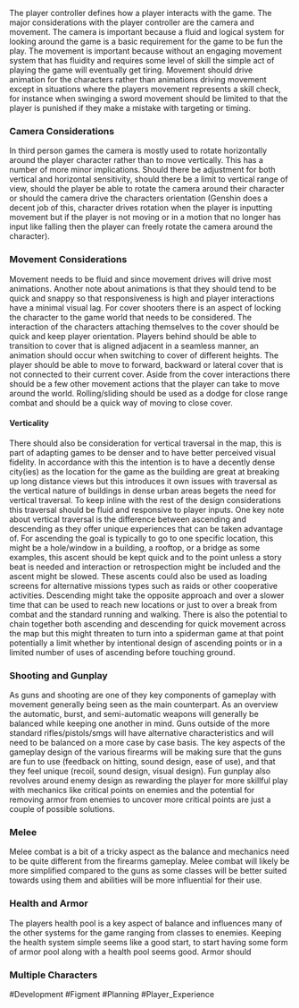 The player controller defines how a player interacts with the game. The major considerations with the player controller are the camera and movement. The camera is important because a fluid and logical system for looking around the game is a basic requirement for the game to be fun the play. The movement is important because without an engaging movement system that has fluidity and requires some level of skill the simple act of  playing the game will eventually get tiring. Movement should drive animation for the characters rather than animations driving movement except in situations where the players movement represents a skill check, for instance when swinging a sword movement should be limited to that the player is punished if they make a mistake with targeting or timing.

### Camera Considerations
In third person games the camera is mostly used to rotate horizontally around the player character rather than to move vertically. This has a number of more minor implications. Should there be adjustment for both vertical and horizontal sensitivity, should there be a limit to vertical range of view, should the player be able to rotate the camera around their character or should the camera drive the characters orientation (Genshin does a decent job of this, character drives rotation when the player is inputting movement but if the player is not moving or in a motion that no longer has input like falling then the player can freely rotate the camera around the character).

### Movement Considerations
Movement needs to be fluid and since movement drives will drive most animations. Another note about animations is that they should tend to be quick and snappy so that responsiveness is high and player interactions have a minimal visual lag. For cover shooters there is an aspect of locking the character to the game world that needs to be considered. The interaction of the characters attaching themselves to the cover should be quick and keep player orientation. Players behind should be able to transition to cover that is aligned adjacent in a seamless manner, an animation should occur when switching to cover of different heights. The player should be able to move to forward, backward or lateral cover that is not connected to their current cover. Aside from the cover interactions there should be a few other movement actions that the player can take to move around the world. Rolling/sliding should be used as a dodge for close range combat and should be a quick way of moving to close cover.

#### Verticality
There should also be consideration for vertical traversal in the map, this is part of adapting games to be denser and to have better perceived visual fidelity. In accordance with this the intention is to have a decently dense city(ies) as the location for the game as the building are great at breaking up long distance views but this introduces it own issues with traversal as the vertical nature of buildings in dense urban areas begets the need for vertical traversal. To keep inline with the rest of the design considerations this traversal should be fluid and responsive to player inputs. One key note about vertical traversal is the difference between ascending and descending as they offer unique experiences that can be taken advantage of. For ascending the goal is typically to go to one specific location, this might be a hole/window in a building, a rooftop, or a bridge as some examples, this ascent should be kept quick and to the point unless a story beat is needed and interaction or retrospection might be included and the ascent might be slowed. These ascents could also be used as loading screens for alternative missions types such as raids or other cooperative activities. Descending might take the opposite approach and over a slower time that can be used to reach new locations or just to over a break from combat and the standard running and walking. There is also the potential to chain together both ascending and descending for quick movement across the map but this might threaten to turn into a spiderman game at that point potentially a limit whether by intentional design of ascending points or in a limited number of uses of ascending before touching ground.

### Shooting and Gunplay
As guns and shooting are one of they key components of gameplay with movement generally being seen as the main counterpart. As an overview the automatic, burst, and semi-automatic weapons will generally be balanced while keeping one another in mind. Guns outside of the more standard rifles/pistols/smgs will have alternative characteristics and will need to be balanced on a more case by case basis. The key aspects of the gameplay design of the various firearms will be making sure that the guns are fun to use (feedback on hitting, sound design, ease of use), and that they feel unique (recoil, sound design, visual design). Fun gunplay also revolves around enemy design as rewarding the player for more skillful play with mechanics like critical points on enemies and the potential for removing armor from enemies to uncover more critical points are just a couple of possible solutions.

### Melee
Melee combat is a bit of a tricky aspect as the balance and mechanics need to be quite different from the firearms gameplay. Melee combat will likely be more simplified compared to the guns as some classes will be better suited towards using them and abilities will be more influential for their use.

### Health and Armor
The players health pool is a key aspect of balance and influences many of the other systems for the game ranging from classes to enemies. Keeping the health system simple seems like a good start, to start having some form of armor pool along with a health pool seems good. Armor should 

### Multiple Characters



#Development #Figment #Planning #Player_Experience